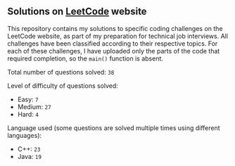 ## Solutions on [LeetCode](https://leetcode.com/) website

This repository contains my solutions to specific coding challenges on the LeetCode website, as part of my preparation for technical job interviews. All challenges have been classified according to their respective topics. For each of these challenges, I have uploaded only the parts of the code that required completion, so the `main()` function is absent.

Total number of questions solved: `38`

Level of difficulty of questions solved:
* Easy: `7`
* Medium: `27`
* Hard: `4`

Language used (some questions are solved multiple times using different languages):
* C++: `23`
* Java: `19`

